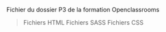 Fichier du dossier P3 de la formation Openclassrooms
> Fichiers HTML
> Fichiers SASS
> Fichiers CSS
